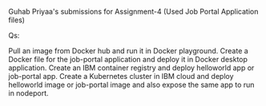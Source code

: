 
Guhab Priyaa's submissions for Assignment-4 (Used Job Portal Application files)

Qs:

Pull an image from Docker hub and run it in Docker playground.
Create a Docker file for the job-portal application and deploy it in Docker desktop application.
Create an IBM container registry and deploy helloworld app or job-portal app.
Create a Kubernetes cluster in IBM cloud and deploy helloworld image or job-portal image and also expose the same app to run in nodeport.
